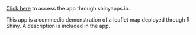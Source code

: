 [Click here]( https://christopherbeaver.shinyapps.io/Woodchuckery/) to access the app through shinyapps.io.

This app is a commedic demonstration of a leaflet map deployed through R Shiny.  A description is included in the app.
